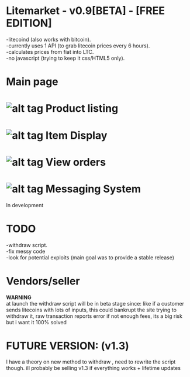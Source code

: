 Litemarket - v0.9[BETA] - [FREE EDITION]
==========
-litecoind (also works with bitcoin).<br />
-currently uses 1 API (to grab litecoin prices every 6 hours).<br />
-calculates prices from fiat into LTC.<br />
-no javascript (trying to keep it css/HTML5 only).<br />

Main page
==========
![alt tag](https://raw2.github.com/ModdersCentral/Litemarket/master/litemarket1.png)
Product listing
==========
![alt tag](https://raw2.github.com/ModdersCentral/Litemarket/master/litemarket2.png)
Item Display
==========
![alt tag](https://raw2.github.com/ModdersCentral/Litemarket/master/litemarket3.png)
View orders
==========
![alt tag](https://raw2.github.com/ModdersCentral/Litemarket/master/litemarket4.png)
Messaging System
==========
In development<br />

TODO
=========
-withdraw script.<br />
-fix messy code<br />
-look for potential exploits (main goal was to provide a stable release)<br />


Vendors/seller
=========
**WARNING**<br />
at launch the withdraw script will be in beta stage since: like if a customer sends litecoins with lots of inputs, this could bankrupt the site trying to withdraw it, raw transaction reports error if not enough fees, its a big risk but i want it 100% solved<br />

FUTURE VERSION: (v1.3)
=========
I have a theory on new method to withdraw , need to rewrite the script though. ill probably be selling v1.3 if everything works + lifetime updates
